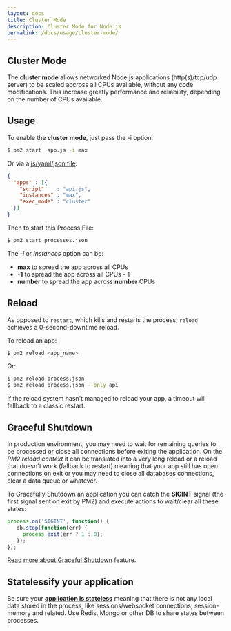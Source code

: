 ```yaml
---
layout: docs
title: Cluster Mode
description: Cluster Mode for Node.js
permalink: /docs/usage/cluster-mode/
---
```


## Cluster Mode

The **cluster mode** allows networked Node.js applications (http(s)/tcp/udp server) to be scaled accross all CPUs available, without any code modifications. This increase greatly performance and reliability, depending on the number of CPUs available.

## Usage

To enable the **cluster mode**, just pass the -i <instances> option:

```bash
$ pm2 start  app.js -i max
```

Or via a [js/yaml/json file](http://pm2.keymetrics.io/docs/usage/application-declaration/):

```json
{
  "apps" : [{
    "script"    : "api.js",
    "instances" : "max",
    "exec_mode" : "cluster"
  }]
}
```

Then to start this Process File:

```bash
$ pm2 start processes.json
```

The *-i* or *instances* option can be:
- **max** to spread the app across all CPUs
- **-1** to spread the app across all CPUs - 1
- **number** to spread the app across **number** CPUs

## Reload

As opposed to `restart`, which kills and restarts the process, `reload` achieves a 0-second-downtime reload.

To reload an app:

```bash
$ pm2 reload <app_name>
```

Or:

```bash
$ pm2 reload process.json
$ pm2 reload process.json --only api
```

If the reload system hasn't managed to reload your app, a timeout will fallback to a classic restart.

## Graceful Shutdown

In production environment, you may need to wait for remaining queries to be processed or close all connections before exiting the application. On the *PM2 reload context* it can be translated into a very long reload or a reload that doesn't work (fallback to restart) meaning that your app still has open connections on exit or you may need to close all databases connections, clear a data queue or whatever.

To Gracefully Shutdown an application you can catch the **SIGINT** signal (the first signal sent on exit by PM2) and execute actions to wait/clear all these states:

```javascript
process.on('SIGINT', function() {
   db.stop(function(err) {
     process.exit(err ? 1 : 0);
   });
});
```

[Read more about Graceful Shutdown](http://pm2.keymetrics.io/docs/usage/signals-clean-restart/) feature.

## Statelessify your application

Be sure your [**application is stateless**](http://pm2.keymetrics.io/docs/usage/specifics/#stateless-apps) meaning that there is not any local data stored in the process, like sessions/websocket connections, session-memory and related. Use Redis, Mongo or other DB to share states between processes.

